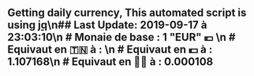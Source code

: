 ## Getting daily currency, This automated script is using [jq](https://stedolan.github.io/jq/)\n## Last Update:  2019-09-17 à 23:03:10\n # Monaie de base : 1 "EUR" 💶 \n # Equivaut en 🇹🇳 à :  \n # Equivaut en 💵 à : 1.107168\n # Equivaut en 🐱‍💻 à :  0.000108
